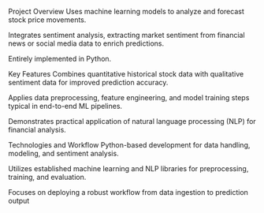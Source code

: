 Project Overview
Uses machine learning models to analyze and forecast stock price movements.

Integrates sentiment analysis, extracting market sentiment from financial news or social media data to enrich predictions.

Entirely implemented in Python.

Key Features
Combines quantitative historical stock data with qualitative sentiment data for improved prediction accuracy.

Applies data preprocessing, feature engineering, and model training steps typical in end-to-end ML pipelines.

Demonstrates practical application of natural language processing (NLP) for financial analysis.

Technologies and Workflow
Python-based development for data handling, modeling, and sentiment analysis.

Utilizes established machine learning and NLP libraries for preprocessing, training, and evaluation.

Focuses on deploying a robust workflow from data ingestion to prediction output
